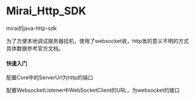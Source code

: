 # Mirai_Http_SDK

 mirai的java-http-sdk

 为了方便本地调试服务器挂机，使用了websocket收，http发的意义不明的方式
 具体数据参考官方文档。

#### 快速入门

配置Core中的ServerUrl为http的端口

配置WebsocketListener中WebSocketClient的URL，为websocket的接口

